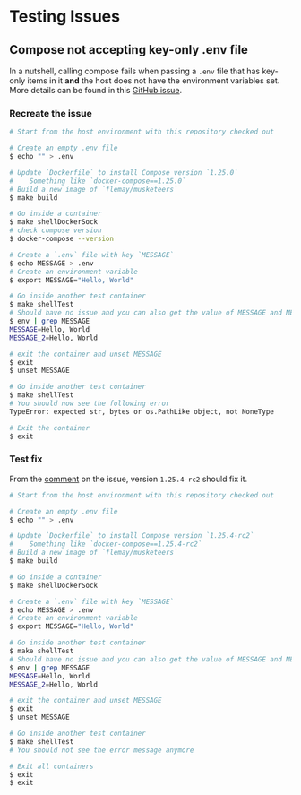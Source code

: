 # Testing Issues

## Compose not accepting key-only .env file

In a nutshell, calling compose fails when passing a `.env` file that has key-only items in it **and** the host does not have the environment variables set. More details can be found in this [GitHub issue](https://github.com/docker/compose/issues/7180).

### Recreate the issue

```bash
# Start from the host environment with this repository checked out

# Create an empty .env file
$ echo "" > .env

# Update `Dockerfile` to install Compose version `1.25.0`
#    Something like `docker-compose==1.25.0`
# Build a new image of `flemay/musketeers`
$ make build

# Go inside a container
$ make shellDockerSock
# check compose version
$ docker-compose --version

# Create a `.env` file with key `MESSAGE`
$ echo MESSAGE > .env
# Create an environment variable
$ export MESSAGE="Hello, World"

# Go inside another test container
$ make shellTest
# Should have no issue and you can also get the value of MESSAGE and MESSAGE_2
$ env | grep MESSAGE
MESSAGE=Hello, World
MESSAGE_2=Hello, World

# exit the container and unset MESSAGE
$ exit
$ unset MESSAGE

# Go inside another test container
$ make shellTest
# You should now see the following error
TypeError: expected str, bytes or os.PathLike object, not NoneType

# Exit the container
$ exit
```

### Test fix

From the [comment](https://github.com/docker/compose/issues/7180#issuecomment-580686234) on the issue, version `1.25.4-rc2` should fix it.

```bash
# Start from the host environment with this repository checked out

# Create an empty .env file
$ echo "" > .env

# Update `Dockerfile` to install Compose version `1.25.4-rc2`
#    Something like `docker-compose==1.25.4-rc2`
# Build a new image of `flemay/musketeers`
$ make build

# Go inside a container
$ make shellDockerSock

# Create a `.env` file with key `MESSAGE`
$ echo MESSAGE > .env
# Create an environment variable
$ export MESSAGE="Hello, World"

# Go inside another test container
$ make shellTest
# Should have no issue and you can also get the value of MESSAGE and MESSAGE_2
$ env | grep MESSAGE
MESSAGE=Hello, World
MESSAGE_2=Hello, World

# exit the container and unset MESSAGE
$ exit
$ unset MESSAGE

# Go inside another test container
$ make shellTest
# You should not see the error message anymore

# Exit all containers
$ exit
$ exit
```
